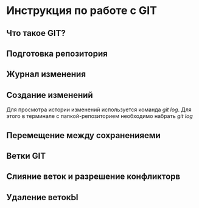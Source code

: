 # Инструкция по работе с GIT

## Что такое GIT?

## Подготовка репозитория

## Журнал изменения
## Создание изменений
Для просмотра истории изменений используется команда *git log*.
Для этого в терминале с папкой-репозиторием необходимо набрать *git log*

## Перемещение между сохраненияеми 



## Ветки GIT

## Слияние веток и разрешение конфликторв

## Удаление ветокЫ